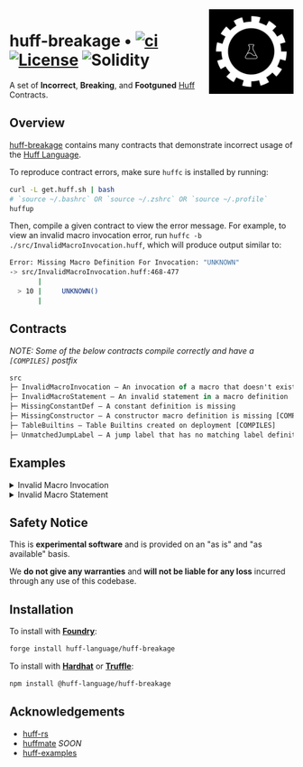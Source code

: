 <img align="right" width="150" height="150" top="100" src="./assets/breakage.png">

# huff-breakage • [![ci](https://github.com/huff-language/huff-breakage/actions/workflows/ci.yaml/badge.svg)](https://github.com/huff-language/huff-breakage/actions/workflows/ci.yaml) [![License](https://img.shields.io/badge/License-Apache_2.0-blue.svg)](https://opensource.org/licenses/Apache-2.0) ![Solidity](https://img.shields.io/badge/solidity-%3E%3D%200.8.13-lightgrey)

A set of **Incorrect**, **Breaking**, and **Footguned** [Huff](https://github.com/huff-language) Contracts.

## Overview

[huff-breakage](https://github.com/huff-language/huff-breakage) contains many contracts that demonstrate incorrect usage of the [Huff Language](https://huff.sh).

To reproduce contract errors, make sure `huffc` is installed by running:
```bash
curl -L get.huff.sh | bash
# `source ~/.bashrc` OR `source ~/.zshrc` OR `source ~/.profile`
huffup
```

Then, compile a given contract to view the error message. For example, to view an invalid macro invocation error, run `huffc -b ./src/InvalidMacroInvocation.huff`, which will produce output similar to:
```bash
Error: Missing Macro Definition For Invocation: "UNKNOWN"
-> src/InvalidMacroInvocation.huff:468-477
       |
  > 10 |     UNKNOWN()
       |
```


## Contracts

_NOTE: Some of the below contracts compile correctly and have a `[COMPILES]` postfix_

```ml
src
├─ InvalidMacroInvocation — An invocation of a macro that doesn't exist
├─ InvalidMacroStatement — An invalid statement in a macro definition
├─ MissingConstantDef — A constant definition is missing
├─ MissingConstructor — A constructor macro definition is missing [COMPILES]
├─ TableBuiltins — Table Builtins created on deployment [COMPILES]
├─ UnmatchedJumpLabel — A jump label that has no matching label definition
```

## Examples

<details>
<summary>Invalid Macro Invocation</summary>
<br />
On line 10 of <a href="./src/InvalidMacroInvocation.huff">InvalidMacroInvocation.huff</a>, we invoke a macro called `UNKNOWN`, but it doesn't exist in either the `InvalidMacroInvocation` Huff contract or any of its imports (there are none in this simple example).

Thus, the compiler will generate an error message like so when compiling the contract:
<p align="center">
<img height="300px" style="display: block; margin: 0 auto" src="./assets/invalidmacroinvocation.png">
</p>
</details>

<details>
<summary>Invalid Macro Statement</summary>
<br />
On line 11 of <a href="./src/InvalidMacroStatement.huff">InvalidMacroStatement.huff</a>, we make a call to the `FREE_STORAGE_POINTER()` keyword which is invalid within the context of a macro.

Thus, the compiler will generate an error message like so when compiling the contract:

<p align="center">
<img height="300px" style="display: block; margin: 0 auto" src="./assets/invalidmacrostatement.png">
</p>
</details>


## Safety Notice

This is **experimental software** and is provided on an "as is" and "as available" basis.

We **do not give any warranties** and **will not be liable for any loss** incurred through any use of this codebase.


## Installation

To install with [**Foundry**](https://github.com/foundry-rs/foundry):

```sh
forge install huff-language/huff-breakage
```

To install with [**Hardhat**](https://github.com/nomiclabs/hardhat) or [**Truffle**](https://github.com/trufflesuite/truffle):

```sh
npm install @huff-language/huff-breakage
```


## Acknowledgements

- [huff-rs](https://github.com/huff-language/huff-rs)
- [huffmate](https://github.com/huff-language) _SOON_
- [huff-examples](https://github.com/huff-language/huff-examples)
